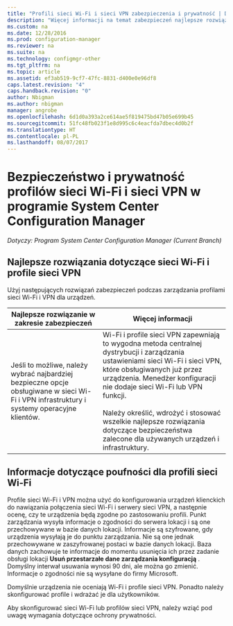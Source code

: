 ```yaml
---
title: "Profili sieci Wi-Fi i sieci VPN zabezpieczenia i prywatność | Dokumentacja firmy Microsoft"
description: "Więcej informacji na temat zabezpieczeń najlepsze rozwiązania dotyczące zarządzania profilami sieci Wi-Fi i VPN dla urządzeń w programie System Center Configuration Manager."
ms.custom: na
ms.date: 12/28/2016
ms.prod: configuration-manager
ms.reviewer: na
ms.suite: na
ms.technology: configmgr-other
ms.tgt_pltfrm: na
ms.topic: article
ms.assetid: ef3ab519-9cf7-47fc-8831-d400e0e96df8
caps.latest.revision: "4"
caps.handback.revision: "0"
author: Nbigman
ms.author: nbigman
manager: angrobe
ms.openlocfilehash: 6d1d0a393a2ce614ae5f819475bd47b05e699b45
ms.sourcegitcommit: 51fc48fb023f1e8d995c6c4eacfda7dbec4d0b2f
ms.translationtype: HT
ms.contentlocale: pl-PL
ms.lasthandoff: 08/07/2017
---
```

# <a name="security-and-privacy-for-wi-fi-and-vpn-profiles-in-system-center-configuration-manager"></a>Bezpieczeństwo i prywatność profilów sieci Wi-Fi i sieci VPN w programie System Center Configuration Manager

*Dotyczy: Program System Center Configuration Manager (Current Branch)*

##  <a name="security-best-practices-for-wi-fi--and-vpn-profiles"></a>Najlepsze rozwiązania dotyczące sieci Wi-Fi i profile sieci VPN  
 Użyj następujących rozwiązań zabezpieczeń podczas zarządzania profilami sieci Wi-Fi i VPN dla urządzeń.  

|Najlepsze rozwiązanie w zakresie zabezpieczeń|Więcej informacji|  
|----------------------------|----------------------|  
|Jeśli to możliwe, należy wybrać najbardziej bezpieczne opcje obsługiwane w sieci Wi-Fi i VPN infrastruktury i systemy operacyjne klientów.|Wi-Fi i profile sieci VPN zapewniają to wygodna metoda centralnej dystrybucji i zarządzania ustawieniami sieci Wi-Fi i sieci VPN, które obsługiwanych już przez urządzenia. Menedżer konfiguracji nie dodaje sieci Wi-Fi lub VPN funkcji.<br /><br /> Należy określić, wdrożyć i stosować wszelkie najlepsze rozwiązania dotyczące bezpieczeństwa zalecone dla używanych urządzeń i infrastruktury.|  

## <a name="privacy-information-for-wi-fi-profiles"></a>Informacje dotyczące poufności dla profili sieci Wi-Fi  
 Profile sieci Wi-Fi i VPN można użyć do konfigurowania urządzeń klienckich do nawiązania połączenia sieci Wi-Fi i serwery sieci VPN, a następnie ocenę, czy te urządzenia będą zgodne po zastosowaniu profili. Punkt zarządzania wysyła informacje o zgodności do serwera lokacji i są one przechowywane w bazie danych lokacji. Informacje są szyfrowane, gdy urządzenia wysyłają je do punktu zarządzania. Nie są one jednak przechowywane w zaszyfrowanej postaci w bazie danych lokacji. Baza danych zachowuje te informacje do momentu usunięcia ich przez zadanie obsługi lokacji **Usuń przestarzałe dane zarządzania konfiguracją** . Domyślny interwał usuwania wynosi 90 dni, ale można go zmienić. Informacje o zgodności nie są wysyłane do firmy Microsoft.  

 Domyślnie urządzenia nie oceniają Wi-Fi i profile sieci VPN. Ponadto należy skonfigurować profile i wdrażać je dla użytkowników.  

 Aby skonfigurować sieci Wi-Fi lub profilów sieci VPN, należy wziąć pod uwagę wymagania dotyczące ochrony prywatności.  
